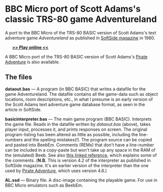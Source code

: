 # BBC Micro port of Scott Adams's classic TRS-80 game Adventureland
A port to the BBC Micro of the TRS-80 BASIC version of Scott Adams's text adventure game _Adventureland_ as published in [SoftSide magazine](https://archive.org/stream/softside-magazine-22/SoftSide_22_Vol_2-10_1980-07_Adventureland#page/n35/mode/1up) in 1980. 

&nbsp;&nbsp;&nbsp;&nbsp;&nbsp;&nbsp;**[>> Play online <<](http://bbcmicro.co.uk/jsbeeb/play.php?cpuMultiplier=4&autoboot&disc=https://raw.githubusercontent.com/ahope1/Beeb-Adventureland/master/AL.ssd)**

A BBC Micro port of the TRS-80 BASIC version of Scott Adams's [Pirate Adventure](https://github.com/ahope1/Beeb-Pirate-Adventure) is also available.  


## The files

**dataout.bas** — A program (in BBC BASIC) that writes a datafile for the game Adventureland. The datafile contains all the game-data such as object locations, room descriptions, etc., in what I presume is an early version of the Scott Adams text adventure game database format, as seen in the article in SoftSide.

**basicinterpreter.bas** — The main game program (BBC BASIC). Interprets the game file. Reads in the datafile written by _dataout.bas_ (above), takes player input, processes it, and prints responses on screen. The original program-listing has been altered as little as possible, including the line-numbers and the spelling mistakes(!). The program source can be copied and pasted into BeebEm. Comments (REMs) that don't have a line-number can be included in a copy-paste but won't take up any space in the RAM of the (emulated) Beeb. See also [this linked reference](https://github.com/pdxiv/LuaScott/blob/master/doc/The_ADVENTURE_Data_Base_Format_(1980).md), which explains some of the comments. (**N.B.** This is version 4.2 of the interpreter as published in SoftSide magazine. It's an earlier version of the interpreter than the one used by [Pirate Adventure](https://github.com/ahope1/Beeb-Pirate-Adventure), which uses version 4.6.)

**AL.ssd** — Binary file. A disc-image containing the playable game. For use in BBC Micro emulators such as BeebEm.
